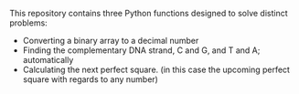 This repository contains three Python functions designed to solve distinct problems:

* Converting a binary array to a decimal number
* Finding the complementary DNA strand, C and G, and T and A; automatically 
* Calculating the next perfect square. (in this case the upcoming perfect square with regards to any number)

